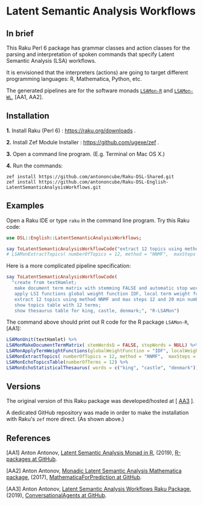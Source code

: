 # Latent Semantic Analysis Workflows 

## In brief

This Raku Perl 6 package has grammar classes and action classes for the parsing and
interpretation of spoken commands that specify Latent Semantic Analysis (LSA) workflows.

It is envisioned that the interpreters (actions) are going to target different
programming languages: R, Mathematica, Python, etc.

The generated pipelines are for the software monads 
[`LSAMon-R`](https://github.com/antononcube/R-packages/tree/master/LSAMon-R) 
and
[`LSAMon-WL`](https://github.com/antononcube/MathematicaForPrediction/blob/master/MonadicProgramming/MonadicLatentSemanticAnalysis.m),
\[AA1, AA2\].

## Installation

**1.** Install Raku (Perl 6) : https://raku.org/downloads . 

**2.** Install Zef Module Installer : https://github.com/ugexe/zef .

**3.** Open a command line program. (E.g. Terminal on Mac OS X.)

**4.** Run the commands:

```
zef install https://github.com/antononcube/Raku-DSL-Shared.git
zef install https://github.com/antononcube/Raku-DSL-English-LatentSemanticAnalysisWorkflows.git
```

## Examples

Open a Raku IDE or type `raku` in the command line program. Try this Raku code:

```raku
use DSL::English::LatentSemanticAnalysisWorkflows;

say ToLatentSemanticAnalysisWorkflowCode("extract 12 topics using method NNMF and max steps 12", "R-LSAMon");
# LSAMonExtractTopics( numberOfTopics = 12, method = "NNMF",  maxSteps = 12)
``` 
    
Here is a more complicated pipeline specification:

```raku
say ToLatentSemanticAnalysisWorkflowCode(
  "create from textHamlet;
   make document term matrix with stemming FALSE and automatic stop words;
   apply LSI functions global weight function IDF, local term weight function TermFrequency, normalizer function Cosine;
   extract 12 topics using method NNMF and max steps 12 and 20 min number of documents per term;
   show topics table with 12 terms;
   show thesaurus table for king, castle, denmark;", "R-LSAMon")
```

The command above should print out R code for the R package `LSAMon-R`, \[AA1\]:

```r
LSAMonUnit(textHamlet) %>%
LSAMonMakeDocumentTermMatrix( stemWordsQ = FALSE, stopWords = NULL) %>%
LSAMonApplyTermWeightFunctions(globalWeightFunction = "IDF", localWeightFunction = "None", normalizerFunction = "Cosine") %>%
LSAMonExtractTopics( numberOfTopics = 12, method = "NNMF",  maxSteps = 12, minNumberOfDocumentsPerTerm = 20) %>%
LSAMonEchoTopicsTable(numberOfTerms = 12) %>%
LSAMonEchoStatisticalThesaurus( words = c("king", "castle", "denmark"))
```   

## Versions

The original version of this Raku package was developed/hosted at 
\[ [AA3](https://github.com/antononcube/ConversationalAgents/tree/master/Packages/Perl6/LatentSemanticAnalysisWorkflows) \].

A dedicated GitHub repository was made in order to make the installation with Raku's `zef` more direct. 
(As shown above.)
 

## References

\[AA1\] Anton Antonov,
[Latent Semantic Analysis Monad in R](https://github.com/antononcube/R-packages/tree/master/LSAMon-R),
(2019),
[R-packages at GitHub](https://github.com/antononcube/R-packages).

\[AA2\] Anton Antonov,
[Monadic Latent Semantic Analysis Mathematica package](https://github.com/antononcube/MathematicaForPrediction/blob/master/MonadicProgramming/MonadicLatentSemanticAnalysis.m),
(2017),
[MathematicaForPrediction at GitHub](https://github.com/antononcube/MathematicaForPrediction).

\[AA3\] Anton Antonov, 
[Latent Semantic Analysis Workflows Raku Package](https://github.com/antononcube/ConversationalAgents/tree/master/Packages/Perl6/LatentSemanticAnalysisWorkflows), 
(2019),
[ConversationalAgents at GitHub](https://github.com/antononcube/ConversationalAgents).